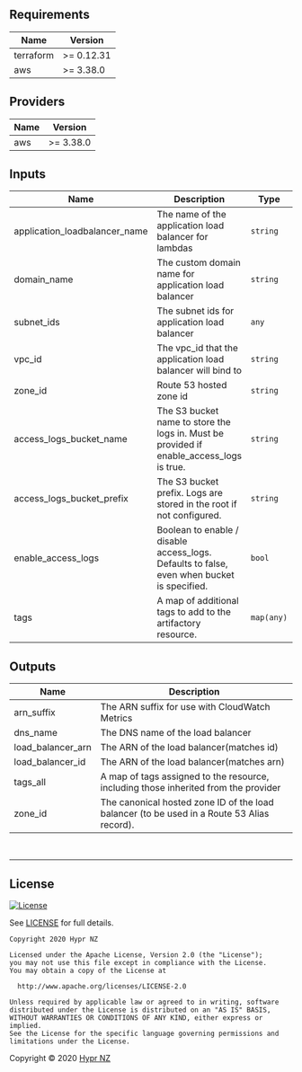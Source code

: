 <!-- BEGIN_TF_DOCS -->
## Requirements

| Name | Version |
|------|---------|
| terraform | >= 0.12.31 |
| aws | >= 3.38.0 |

## Providers

| Name | Version |
|------|---------|
| aws | >= 3.38.0 |

## Inputs

| Name | Description | Type | Default | Required |
|------|-------------|------|---------|:--------:|
| application_loadbalancer_name | The name of the application load balancer for lambdas | `string` | n/a | yes |
| domain_name | The custom domain name for application load balancer | `string` | n/a | yes |
| subnet_ids | The subnet ids for application load balancer | `any` | n/a | yes |
| vpc_id | The vpc_id that the application load balancer will bind to | `string` | n/a | yes |
| zone_id | Route 53 hosted zone id | `string` | n/a | yes |
| access_logs_bucket_name | The S3 bucket name to store the logs in. Must be provided if enable_access_logs is true. | `string` | `""` | no |
| access_logs_bucket_prefix | The S3 bucket prefix. Logs are stored in the root if not configured. | `string` | `""` | no |
| enable_access_logs | Boolean to enable / disable access_logs. Defaults to false, even when bucket is specified. | `bool` | `false` | no |
| tags | A map of additional tags to add to the artifactory resource. | `map(any)` | `{}` | no |

## Outputs

| Name | Description |
|------|-------------|
| arn_suffix | The ARN suffix for use with CloudWatch Metrics |
| dns_name | The DNS name of the load balancer |
| load_balancer_arn | The ARN of the load balancer(matches id) |
| load_balancer_id | The ARN of the load balancer(matches arn) |
| tags_all | A map of tags assigned to the resource, including those inherited from the provider |
| zone_id | The canonical hosted zone ID of the load balancer (to be used in a Route 53 Alias record). |

<br/>

---
## License

[![License](https://img.shields.io/badge/License-Apache%202.0-blue.svg)](https://opensource.org/licenses/Apache-2.0)

See [LICENSE](LICENSE) for full details.

```
Copyright 2020 Hypr NZ

Licensed under the Apache License, Version 2.0 (the "License");
you may not use this file except in compliance with the License.
You may obtain a copy of the License at

  http://www.apache.org/licenses/LICENSE-2.0

Unless required by applicable law or agreed to in writing, software
distributed under the License is distributed on an "AS IS" BASIS,
WITHOUT WARRANTIES OR CONDITIONS OF ANY KIND, either express or implied.
See the License for the specific language governing permissions and
limitations under the License.
```

Copyright &copy; 2020 [Hypr NZ](https://www.hypr.nz/)
<!-- END_TF_DOCS -->